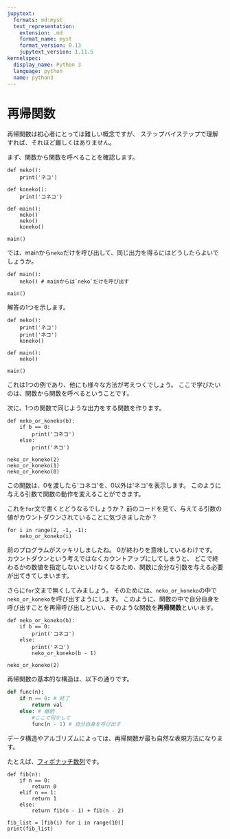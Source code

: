 ```yaml
---
jupytext:
  formats: md:myst
  text_representation:
    extension: .md
    format_name: myst
    format_version: 0.13
    jupytext_version: 1.11.5
kernelspec:
  display_name: Python 3
  language: python
  name: python3
---
```

再帰関数
=======

再帰関数は初心者にとっては難しい概念ですが、
ステップバイステップで理解すれば、それほど難しくはありません。

まず、関数から関数を呼べることを確認します。

```{code-cell}
def neko():
    print('ネコ')

def koneko():
    print('コネコ')

def main():
    neko()
    neko()
    koneko()

main()
```

では、mainから`neko`だけを呼び出して、同じ出力を得るにはどうしたらよいでしょうか。

```{code-cell}
def main():
    neko() # mainからは`neko`だけを呼び出す

main()
```

解答の1つを示します。

```{code-cell}
def neko():
    print('ネコ')
    print('ネコ')
    koneko()

def main():
    neko()

main()
```

これは1つの例であり、他にも様々な方法が考えつくでしょう。
ここで学びたいのは、関数から関数を呼べるということです。

次に、1つの関数で同じような出力をする関数を作ります。

```{code-cell}
def neko_or_koneko(b):
    if b == 0:
        print('コネコ')
    else:
        print('ネコ')

neko_or_koneko(2)
neko_or_koneko(1)
neko_or_koneko(0)
```

この関数は、0を渡したら'コネコ'を、0以外は'ネコ'を表示します。
このように与える引数で関数の動作を変えることができます。

これを`for`文で書くとどうなるでしょうか？
前のコードを見て、与えてる引数の値がカウントダウンされていることに気づきましたか？

```{code-cell}
for i in range(2, -1, -1):
    neko_or_koneko(i)
```

前のプログラムがスッキリしましたね。
0が終わりを意味しているわけです。
カウントダウンという考えではなくカウントアップにしてしまうと、
どこで終わるかの数値を指定しないといけなくなるため、関数に余分な引数を与える必要が出てきてしまいます。

さらに`for`文まで無くしてみましょう。
そのためには、`neko_or_koneko`の中で`neko_or_koneko`を呼び出すようにします。
このように、関数の中で自分自身を呼び出すことを再帰呼び出しといい、そのような関数を**再帰関数**といいます。

```{code-cell}
def neko_or_koneko(b):
    if b == 0:
        print('コネコ')
    else:
        print('ネコ')
        neko_or_koneko(b - 1)

neko_or_koneko(2)
```

再帰関数の基本的な構造は、以下の通りです。

```python
def func(n):
    if n == 0: # 終了
        return val
    else: # 継続
        #ここで何かして
        func(n - 1) # 自分自身を呼び出す
```

データ構造やアルゴリズムによっては、再帰関数が最も自然な表現方法になります。

たとえば、[フィボナッチ数列](https://ja.wikipedia.org/wiki/%E3%83%95%E3%82%A3%E3%83%9C%E3%83%8A%E3%83%83%E3%83%81%E6%95%B0)です。

```{code-cell}
def fib(n):
    if n == 0:
        return 0
    elif n == 1:
        return 1
    else:
        return fib(n - 1) + fib(n - 2)

fib_list = [fib(i) for i in range(10)]
print(fib_list)
```

